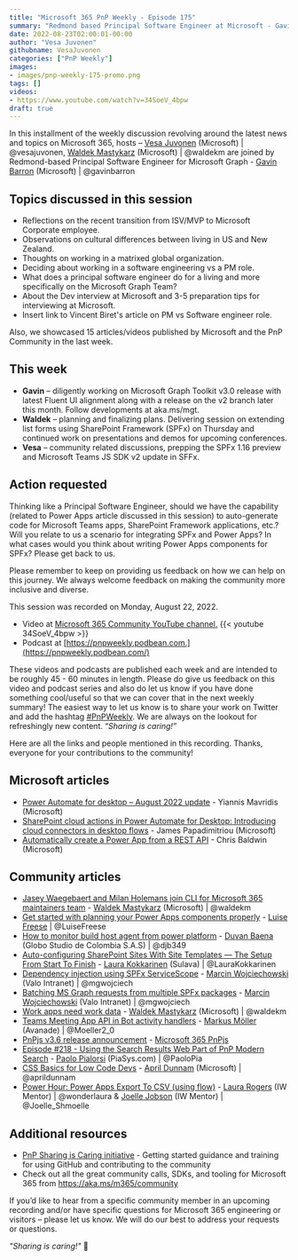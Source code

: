 ```yaml
---
title: "Microsoft 365 PnP Weekly - Episode 175"
summary: "Redmond based Principal Software Engineer at Microsoft - Gavin Barron, joins Microsoft’s Vesa Juvonen and Waldek Mastykarz to reflect on interviewing and joining the Microsoft Graph team, the principal’s role and the latest 15 articles/videos from Microsoft/Community this week."
date: 2022-08-23T02:00:01-00:00
author: "Vesa Juvonen"
githubname: VesaJuvonen
categories: ["PnP Weekly"]
images:
- images/pnp-weekly-175-promo.png
tags: []
videos:
- https://www.youtube.com/watch?v=34SoeV_4bpw
draft: true
---
```

 
In this installment of the weekly discussion revolving around the latest news and topics on Microsoft 365, hosts – [Vesa Juvonen](http://twitter.com/vesajuvonen) (Microsoft) \| @vesajuvonen, [Waldek Mastykarz](http://twitter.com/waldekm) (Microsoft) \| @waldekm are joined by Redmond-based Principal Software Engineer for Microsoft Graph - [Gavin Barron](https://twitter.com/gavinbarron) (Microsoft) \| @gavinbarron

## Topics discussed in this session

* Reflections on the recent transition from ISV/MVP to Microsoft Corporate employee.
* Observations on cultural differences between living in US and New Zealand.
* Thoughts on working in a matrixed global organization.
* Deciding about working in a software engineering vs a PM role.
* What does a principal software engineer do for a living and more specifically on the Microsoft Graph Team?
* About the Dev interview at Microsoft and 3-5 preparation tips for interviewing at Microsoft.
* Insert link to Vincent Biret's article on PM vs Software engineer role.

Also, we showcased 15 articles/videos published by Microsoft and the PnP Community in the last week.

## This week

* **Gavin** – diligently working on Microsoft Graph Toolkit v3.0 release with latest Fluent UI alignment along with a release on the v2 branch later this month. Follow developments at aka.ms/mgt.
* **Waldek** – planning and finalizing plans. Delivering session on extending list forms using SharePoint Framework (SPFx) on Thursday and continued work on presentations and demos for upcoming conferences.
* **Vesa** – community related discussions, prepping the SPFx 1.16 preview and Microsoft Teams JS SDK v2 update in SFFx.

## Action requested

Thinking like a Principal Software Engineer, should we have the capability (related to Power Apps article discussed in this session) to auto-generate code for Microsoft Teams apps, SharePoint Framework applications, etc.? Will you relate to us a scenario for integrating SPFx and Power Apps? In what cases would you think about writing Power Apps components for SPFx? Please get back to us.

Please remember to keep on providing us feedback on how we can help on this journey. We always welcome feedback on making the community more inclusive and diverse.

This session was recorded on Monday, August 22, 2022.

*   Video at [Microsoft 365 Community YouTube channel.](https://aka.ms/m365pnp-videos)
    {{< youtube 34SoeV_4bpw >}}
*   Podcast at [https://pnpweekly.podbean.com.](https://pnpweekly.podbean.com/) 
      

These videos and podcasts are published each week and are intended to be roughly 45 - 60 minutes in length.  Please do give us feedback on this video and podcast series and also do let us know if you have done something cool/useful so that we can cover that in the next weekly summary! The easiest way to let us know is to share your work on Twitter and add the hashtag [#PnPWeekly](https://twitter.com/search?q=%23pnpweekly). We are always on the lookout for refreshingly new content. “_Sharing is caring!”_ 

Here are all the links and people mentioned in this recording. Thanks, everyone for your contributions to the community!

## Microsoft articles

* [Power Automate for desktop – August 2022 update](https://powerautomate.microsoft.com/blog/power-automate-for-desktop-august-2022-update/) - Yiannis Mavridis (Microsoft)
* [SharePoint cloud actions in Power Automate for Desktop: Introducing cloud connectors in desktop flows](https://powerautomate.microsoft.com/blog/preview-of-sharepoint-cloud-actions-in-power-automate-for-desktop-introducing-cloud-connectors-in-desktop-flows/) - James Papadimitriou (Microsoft)
* [Automatically create a Power App from a REST API](https://powerapps.microsoft.com/blog/automatically-create-a-power-app-from-a-rest-api/) - Chris Baldwin (Microsoft)

## Community articles

* [Jasey Waegebaert and Milan Holemans join CLI for Microsoft 365 maintainers team](https://pnp.github.io/blog/cli-for-microsoft-365/new-maintainers-2022-2/) - [Waldek Mastykarz](https://twitter.com/waldekm) (Microsoft) | @waldekm
* [Get started with planning your Power Apps components properly](https://pnp.github.io/blog/post/how-to-get-started-with-planning-your-powerapps-components-properly/) - [Luise Freese](https://twitter.com/LuiseFreese) | @LuiseFreese
* [How to monitor build host agent from power platform](https://pnp.github.io/blog/post/how-to-monitor-build-host-agent-from-power-platform/) - [Duvan Baena](https://twitter.com/djb349) (Globo Studio de Colombia S.A.S) | @djb349
* [Auto-configuring SharePoint Sites With Site Templates — The Setup From Start To Finish](https://laurakokkarinen.com/auto-configuring-sharepoint-sites-with-site-templates-the-setup-from-start-to-finish/) - [Laura Kokkarinen](https://twitter.com/LauraKokkarinen) (Sulava) | @LauraKokkarinen
* [Dependency injection using SPFx ServiceScope](https://mgwdevcom.wordpress.com/2022/08/15/dependency-injection-using-spfx-servicescope/) - [Marcin Wojciechowski](https://twitter.com/mgwojciech) (Valo Intranet) | @mgwojciech
* [Batching MS Graph requests from multiple SPFx packages](https://mgwdevcom.wordpress.com/2022/08/17/batching-ms-graph-requests-from-multiple-spfx-packages/) - [Marcin Wojciechowski](https://twitter.com/mgwojciech) (Valo Intranet) | @mgwojciech
* [Work apps need work data](https://blog.mastykarz.nl/work-apps-work-data/) - [Waldek Mastykarz](https://twitter.com/waldekm) (Microsoft) | @waldekm
* [Teams Meeting App API in Bot activity handlers](https://mmsharepoint.wordpress.com/2022/08/17/teams-meeting-app-api-in-bot-activity-handlers/) - [Markus Möller](https://twitter.com/Moeller2_0) (Avanade) | @Moeller2_0
* [PnPjs v3.6 release announcement](https://twitter.com/m365pnpjs/status/1559552704808198146) - [Microsoft 365 PnPjs](https://pnp.github.io/pnpjs/)
* [Episode #218 - Using the Search Results Web Part of PnP Modern Search](https://www.youtube.com/watch?v=StrblWJlYsU) - [Paolo Pialorsi](http://twitter.com/PaoloPia) (PiaSys.com) | @PaoloPia
* [CSS Basics for Low Code Devs](https://www.youtube.com/watch?v=KyFN-Mx7JiE) - [April Dunnam](https://twitter.com/aprildunnam) (Microsoft) | @aprildunnam
* [Power Hour: Power Apps Export To CSV (using flow)](https://www.youtube.com/watch?v=imfiwKUTsJ4) - [Laura Rogers](https://twitter.com/WonderLaura) (IW Mentor) | @wonderlaura & [Joelle Jobson](https://twitter.com/Joelle_Shmoelle) (IW Mentor) | @Joelle_Shmoelle

  
## Additional resources

* [PnP Sharing is Caring initiative](https://aka.ms/sharing-is-caring) - Getting started guidance and training for using GitHub and contributing to the community
* Check out all the great community calls, SDKs, and tooling for Microsoft 365 from <https://aka.ms/m365/community>

If you’d like to hear from a specific community member in an upcoming recording and/or have specific questions for Microsoft 365 engineering or visitors – please let us know. We will do our best to address your requests or questions.

_"Sharing is caring!"_ 🧡


